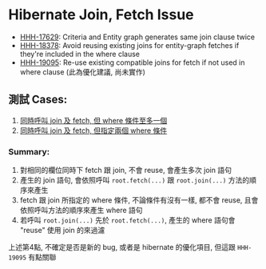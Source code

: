 # Hibernate Join, Fetch Issue

- [HHH-17629](https://hibernate.atlassian.net/browse/HHH-17629): Criteria and Entity graph generates same join clause twice
- [HHH-18378](https://hibernate.atlassian.net/browse/HHH-18378): Avoid reusing existing joins for entity-graph fetches if they're included in the where clause
- [HHH-19095](https://hibernate.atlassian.net/browse/HHH-19095): Re-use existing compatible joins for fetch if not used in where clause (此為優化建議, 尚未實作)

## 測試 Cases:

1. [同時呼叫 join 及 fetch, 但 where 條件至多一個](./src/test/java/com/example/JoinAndFetchWithSingleClauseTest.java)
2. [同時呼叫 join 及 fetch, 但指定兩個 where 條件](./src/test/java/com/example/JoinAndFetchWithMultiClauseTest.java)

### Summary:

1. 對相同的欄位同時下 fetch 跟 join, 不會 reuse, 會產生多次 join 語句
2. 產生的 join 語句, 會依照呼叫 `root.fetch(...)` 跟 `root.join(...)` 方法的順序來產生
3. fetch 跟 join 所指定的 where 條件, 不論條件有沒有一樣, 都不會 reuse, 且會依照呼叫方法的順序來產生 where 語句
4. 若呼叫 `root.join(...)` 先於 `root.fetch(...)`, 產生的 where 語句會 "reuse" 使用 join 的來過濾

上述第4點, 不確定是否是新的 bug, 或者是 hibernate 的優化項目, 但這跟 `HHH-19095` 有點關聯
